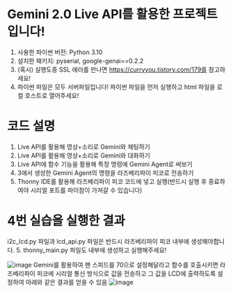 # Gemini 2.0 Live API를 활용한 프로젝트입니다!
 1. 사용한 파이썬 버전: Python 3.10
 2. 설치한 패키지: pyserial, google-genai==0.2.2
 3. (혹시) 실행도중 SSL 에러를 만나면 https://curryyou.tistory.com/179를 참고하세요!
 4. 파이썬 파일은 모두 서버파일입니다! 파이썬 파일을 먼저 실행하고 html 파일을 로컬 호스트로 열어주세요!
 

# 코드 설명
  1. Live API를 활용해 영상+소리로 Gemini와 채팅하기
  2. Live API를 활용해 영상+소리로 Gemini와 대화하기
  3. Live API에 함수 기능을 활용해 특정 명령에 Gemini Agent로 써보기
  4. 3에서 생성한 Gemini Agent의 명령을 라즈베리파이 피코로 전송하기
  5. Thonny IDE를 활용해 라즈베리파이 피코 코드에 넣고 실행(반드시 실행 후 종료하여야 시리얼 포트를 파이참이 가져갈 수 있습니다)

# 4번 실습을 실행한 결과

 i2c_lcd.py 파일과 lcd_api.py 파일은 반드시 라즈베리파이 피코 내부에 생성해야합니다.
 5. thonny_main.py 파일도 내부에 생성하고 실행해주세요!

![image](https://github.com/user-attachments/assets/ebc71189-b433-474f-a850-17d308ab1ddb)
Gemini를 활용하여 팬 스피드를 70으로 설정해달라고 함수를 호출시키면
라즈베리파이 피코에 시리얼 통신 방식으로 값을 전송하고 그 값을 LCD에 출력하도록 설정하여 아래와 같은 결과를 얻을 수 있음
![image](https://github.com/user-attachments/assets/2a6fdf1b-5c35-4b9e-a784-c77d274d441e)
